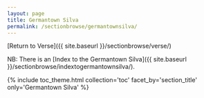 ```yaml
---
layout: page
title: Germantown Silva
permalink: /sectionbrowse/germantownsilva/
---
```


[Return to Verse]({{ site.baseurl }}/sectionbrowse/verse/)

NB: There is an [Index to the Germantown Silva]({{ site.baseurl }}/sectionbrowse/indextogermantownsilva/).

{% include toc_theme.html collection='toc' facet_by='section_title' only='Germantown Silva' %}
